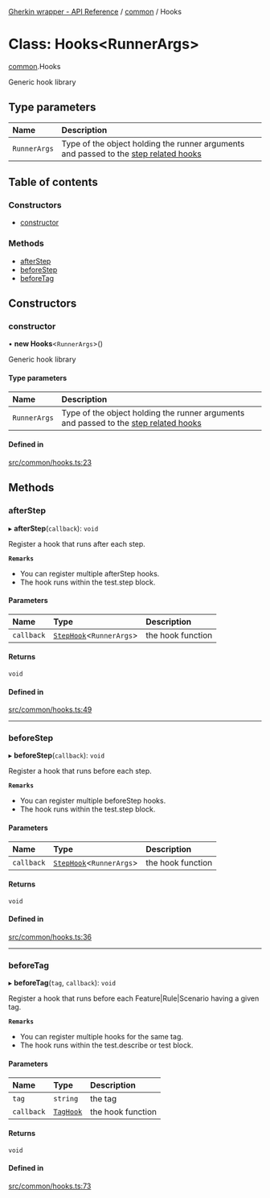 [Gherkin wrapper - API Reference](../README.md) / [common](../modules/common.md) / Hooks

# Class: Hooks<RunnerArgs\>

[common](../modules/common.md).Hooks

Generic hook library

## Type parameters

| Name | Description |
| :------ | :------ |
| `RunnerArgs` | Type of the object holding the runner arguments and passed to the [step related hooks](../modules/common.md#stephook) |

## Table of contents

### Constructors

- [constructor](common.Hooks.md#constructor)

### Methods

- [afterStep](common.Hooks.md#afterstep)
- [beforeStep](common.Hooks.md#beforestep)
- [beforeTag](common.Hooks.md#beforetag)

## Constructors

### constructor

• **new Hooks**<`RunnerArgs`\>()

Generic hook library

#### Type parameters

| Name | Description |
| :------ | :------ |
| `RunnerArgs` | Type of the object holding the runner arguments and passed to the [step related hooks](../modules/common.md#stephook) |

#### Defined in

[src/common/hooks.ts:23](https://github.com/Niitch/gherkin-wrapper/blob/c096300/src/common/hooks.ts#L23)

## Methods

### afterStep

▸ **afterStep**(`callback`): `void`

Register a hook that runs after each step.

**`Remarks`**

- You can register multiple afterStep hooks.
- The hook runs within the test.step block.

#### Parameters

| Name | Type | Description |
| :------ | :------ | :------ |
| `callback` | [`StepHook`](../modules/common.md#stephook)<`RunnerArgs`\> | the hook function |

#### Returns

`void`

#### Defined in

[src/common/hooks.ts:49](https://github.com/Niitch/gherkin-wrapper/blob/c096300/src/common/hooks.ts#L49)

___

### beforeStep

▸ **beforeStep**(`callback`): `void`

Register a hook that runs before each step.

**`Remarks`**

- You can register multiple beforeStep hooks.
- The hook runs within the test.step block.

#### Parameters

| Name | Type | Description |
| :------ | :------ | :------ |
| `callback` | [`StepHook`](../modules/common.md#stephook)<`RunnerArgs`\> | the hook function |

#### Returns

`void`

#### Defined in

[src/common/hooks.ts:36](https://github.com/Niitch/gherkin-wrapper/blob/c096300/src/common/hooks.ts#L36)

___

### beforeTag

▸ **beforeTag**(`tag`, `callback`): `void`

Register a hook that runs before each Feature|Rule|Scenario having a given tag.

**`Remarks`**

- You can register multiple hooks for the same tag.
- The hook runs within the test.describe or test block.

#### Parameters

| Name | Type | Description |
| :------ | :------ | :------ |
| `tag` | `string` | the tag |
| `callback` | [`TagHook`](../modules/common.md#taghook) | the hook function |

#### Returns

`void`

#### Defined in

[src/common/hooks.ts:73](https://github.com/Niitch/gherkin-wrapper/blob/c096300/src/common/hooks.ts#L73)
